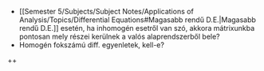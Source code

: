 - [[Semester 5/Subjects/Subject Notes/Applications of Analysis/Topics/Differential Equations#Magasabb rendű D.E.|Magasabb rendű D.E.]] esetén, ha inhomogén esetről van szó, akkora mátrixunkba pontosan mely részei kerülnek a valós alaprendszerből bele?
- Homogén fokszámú diff. egyenletek, kell-e? 














++